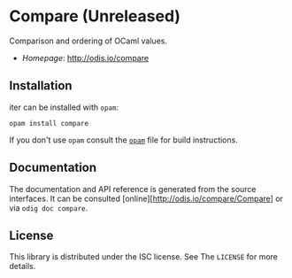 # Compare (Unreleased)

Comparison and ordering of OCaml values.

- *Homepage*: <http://odis.io/compare>


## Installation

iter can be installed with `opam`:

    opam install compare

If you don't use `opam` consult the [`opam`](opam) file for build
instructions.


## Documentation

The documentation and API reference is generated from the source interfaces. It
can be consulted [online][http://odis.io/compare/Compare] or via `odig doc compare`.


## License

This library is distributed under the ISC license. See The `LICENSE` for more details.

